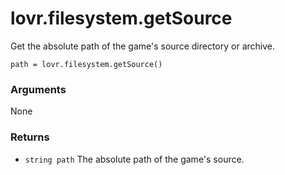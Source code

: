 <!--
category: reference
-->

lovr.filesystem.getSource
===

Get the absolute path of the game's source directory or archive.

    path = lovr.filesystem.getSource()

### Arguments

None

### Returns

- `string path` The absolute path of the game's source.
